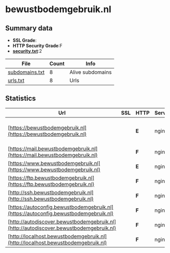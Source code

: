 

# bewustbodemgebruik.nl
## Summary data


 - **SSL Grade**:
 - **HTTP Security Grade**:F
 - **[security.txt](https://www.digitaleoverheid.nl/nieuws/standaard-security-txt-nu-verplicht-voor-overheid/)**:2


| File       | Count | Info |
|------------|-------|------|
|[subdomains.txt](/data/bewustbodemgebruik.nl/subdomains.txt)|8|Alive subdomains|
|[urls.txt](/data/bewustbodemgebruik.nl/urls.txt)|8|Urls|


## Statistics


| Url | SSL | HTTP | Server | Cookie | HSTS | CORS | CTO | CSP | XFO | XXP | RP |FP| Tech |Title |
|--------|-------|-------|------|------|------|------|------|------|------|------|------|------|------|------|
|[https://bewustbodemgebruik.nl](https://bewustbodemgebruik.nl)| | **E**|nginx| | | | | | | :white_check_mark: | :white_check_mark: | |MySQL Nginx PHP SiteGround WordPress|Bewust Bodemgebr...|
|[https://mail.bewustbodemgebruik.nl](https://mail.bewustbodemgebruik.nl)| | **F**|nginx| | | | | | | | :white_check_mark: | |Nginx|This is the defa...|
|[https://www.bewustbodemgebruik.nl](https://www.bewustbodemgebruik.nl)| | **E**|nginx| | | | | | | :white_check_mark: | :white_check_mark: | |Nginx SiteGround||
|[https://ftp.bewustbodemgebruik.nl](https://ftp.bewustbodemgebruik.nl)| | **F**|nginx| | | | | | | | :white_check_mark: | |Nginx|This is the defa...|
|[http://ssh.bewustbodemgebruik.nl](http://ssh.bewustbodemgebruik.nl)| | **F**|nginx| | | | | | | | :white_check_mark: | |Nginx||
|[https://autoconfig.bewustbodemgebruik.nl](https://autoconfig.bewustbodemgebruik.nl)| | **F**|nginx| | | | | | | | :white_check_mark: | |Nginx|This is the defa...|
|[http://autodiscover.bewustbodemgebruik.nl](http://autodiscover.bewustbodemgebruik.nl)| | **F**|nginx| | | | | | | | :white_check_mark: | |Nginx||
|[http://localhost.bewustbodemgebruik.nl](http://localhost.bewustbodemgebruik.nl)| | **F**|nginx|:o: | | | | | :white_check_mark: | :white_check_mark: | :white_check_mark: | |Laravel Nginx PHP|Weakpass|


